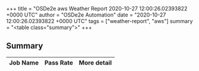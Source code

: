+++
title = "OSDe2e aws Weather Report 2020-10-27 12:00:26.02393822 +0000 UTC"
author = "OSDe2e Automation"
date = "2020-10-27 12:00:26.02393822 +0000 UTC"
tags = ["weather-report", "aws"]
summary = "<table class=\"summary\"></table>"
+++
## Summary

| Job Name | Pass Rate | More detail |
|----------|-----------|-------------|



